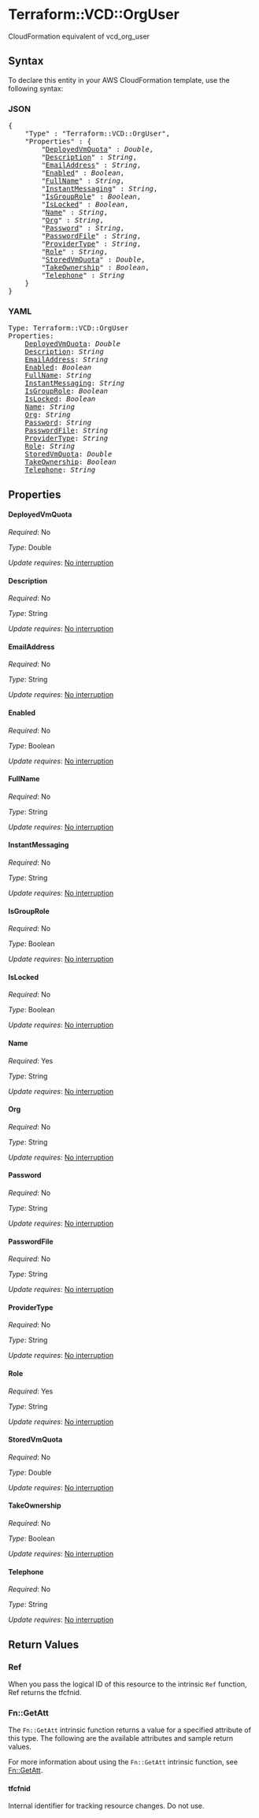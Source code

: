 # Terraform::VCD::OrgUser

CloudFormation equivalent of vcd_org_user

## Syntax

To declare this entity in your AWS CloudFormation template, use the following syntax:

### JSON

<pre>
{
    "Type" : "Terraform::VCD::OrgUser",
    "Properties" : {
        "<a href="#deployedvmquota" title="DeployedVmQuota">DeployedVmQuota</a>" : <i>Double</i>,
        "<a href="#description" title="Description">Description</a>" : <i>String</i>,
        "<a href="#emailaddress" title="EmailAddress">EmailAddress</a>" : <i>String</i>,
        "<a href="#enabled" title="Enabled">Enabled</a>" : <i>Boolean</i>,
        "<a href="#fullname" title="FullName">FullName</a>" : <i>String</i>,
        "<a href="#instantmessaging" title="InstantMessaging">InstantMessaging</a>" : <i>String</i>,
        "<a href="#isgrouprole" title="IsGroupRole">IsGroupRole</a>" : <i>Boolean</i>,
        "<a href="#islocked" title="IsLocked">IsLocked</a>" : <i>Boolean</i>,
        "<a href="#name" title="Name">Name</a>" : <i>String</i>,
        "<a href="#org" title="Org">Org</a>" : <i>String</i>,
        "<a href="#password" title="Password">Password</a>" : <i>String</i>,
        "<a href="#passwordfile" title="PasswordFile">PasswordFile</a>" : <i>String</i>,
        "<a href="#providertype" title="ProviderType">ProviderType</a>" : <i>String</i>,
        "<a href="#role" title="Role">Role</a>" : <i>String</i>,
        "<a href="#storedvmquota" title="StoredVmQuota">StoredVmQuota</a>" : <i>Double</i>,
        "<a href="#takeownership" title="TakeOwnership">TakeOwnership</a>" : <i>Boolean</i>,
        "<a href="#telephone" title="Telephone">Telephone</a>" : <i>String</i>
    }
}
</pre>

### YAML

<pre>
Type: Terraform::VCD::OrgUser
Properties:
    <a href="#deployedvmquota" title="DeployedVmQuota">DeployedVmQuota</a>: <i>Double</i>
    <a href="#description" title="Description">Description</a>: <i>String</i>
    <a href="#emailaddress" title="EmailAddress">EmailAddress</a>: <i>String</i>
    <a href="#enabled" title="Enabled">Enabled</a>: <i>Boolean</i>
    <a href="#fullname" title="FullName">FullName</a>: <i>String</i>
    <a href="#instantmessaging" title="InstantMessaging">InstantMessaging</a>: <i>String</i>
    <a href="#isgrouprole" title="IsGroupRole">IsGroupRole</a>: <i>Boolean</i>
    <a href="#islocked" title="IsLocked">IsLocked</a>: <i>Boolean</i>
    <a href="#name" title="Name">Name</a>: <i>String</i>
    <a href="#org" title="Org">Org</a>: <i>String</i>
    <a href="#password" title="Password">Password</a>: <i>String</i>
    <a href="#passwordfile" title="PasswordFile">PasswordFile</a>: <i>String</i>
    <a href="#providertype" title="ProviderType">ProviderType</a>: <i>String</i>
    <a href="#role" title="Role">Role</a>: <i>String</i>
    <a href="#storedvmquota" title="StoredVmQuota">StoredVmQuota</a>: <i>Double</i>
    <a href="#takeownership" title="TakeOwnership">TakeOwnership</a>: <i>Boolean</i>
    <a href="#telephone" title="Telephone">Telephone</a>: <i>String</i>
</pre>

## Properties

#### DeployedVmQuota

_Required_: No

_Type_: Double

_Update requires_: [No interruption](https://docs.aws.amazon.com/AWSCloudFormation/latest/UserGuide/using-cfn-updating-stacks-update-behaviors.html#update-no-interrupt)

#### Description

_Required_: No

_Type_: String

_Update requires_: [No interruption](https://docs.aws.amazon.com/AWSCloudFormation/latest/UserGuide/using-cfn-updating-stacks-update-behaviors.html#update-no-interrupt)

#### EmailAddress

_Required_: No

_Type_: String

_Update requires_: [No interruption](https://docs.aws.amazon.com/AWSCloudFormation/latest/UserGuide/using-cfn-updating-stacks-update-behaviors.html#update-no-interrupt)

#### Enabled

_Required_: No

_Type_: Boolean

_Update requires_: [No interruption](https://docs.aws.amazon.com/AWSCloudFormation/latest/UserGuide/using-cfn-updating-stacks-update-behaviors.html#update-no-interrupt)

#### FullName

_Required_: No

_Type_: String

_Update requires_: [No interruption](https://docs.aws.amazon.com/AWSCloudFormation/latest/UserGuide/using-cfn-updating-stacks-update-behaviors.html#update-no-interrupt)

#### InstantMessaging

_Required_: No

_Type_: String

_Update requires_: [No interruption](https://docs.aws.amazon.com/AWSCloudFormation/latest/UserGuide/using-cfn-updating-stacks-update-behaviors.html#update-no-interrupt)

#### IsGroupRole

_Required_: No

_Type_: Boolean

_Update requires_: [No interruption](https://docs.aws.amazon.com/AWSCloudFormation/latest/UserGuide/using-cfn-updating-stacks-update-behaviors.html#update-no-interrupt)

#### IsLocked

_Required_: No

_Type_: Boolean

_Update requires_: [No interruption](https://docs.aws.amazon.com/AWSCloudFormation/latest/UserGuide/using-cfn-updating-stacks-update-behaviors.html#update-no-interrupt)

#### Name

_Required_: Yes

_Type_: String

_Update requires_: [No interruption](https://docs.aws.amazon.com/AWSCloudFormation/latest/UserGuide/using-cfn-updating-stacks-update-behaviors.html#update-no-interrupt)

#### Org

_Required_: No

_Type_: String

_Update requires_: [No interruption](https://docs.aws.amazon.com/AWSCloudFormation/latest/UserGuide/using-cfn-updating-stacks-update-behaviors.html#update-no-interrupt)

#### Password

_Required_: No

_Type_: String

_Update requires_: [No interruption](https://docs.aws.amazon.com/AWSCloudFormation/latest/UserGuide/using-cfn-updating-stacks-update-behaviors.html#update-no-interrupt)

#### PasswordFile

_Required_: No

_Type_: String

_Update requires_: [No interruption](https://docs.aws.amazon.com/AWSCloudFormation/latest/UserGuide/using-cfn-updating-stacks-update-behaviors.html#update-no-interrupt)

#### ProviderType

_Required_: No

_Type_: String

_Update requires_: [No interruption](https://docs.aws.amazon.com/AWSCloudFormation/latest/UserGuide/using-cfn-updating-stacks-update-behaviors.html#update-no-interrupt)

#### Role

_Required_: Yes

_Type_: String

_Update requires_: [No interruption](https://docs.aws.amazon.com/AWSCloudFormation/latest/UserGuide/using-cfn-updating-stacks-update-behaviors.html#update-no-interrupt)

#### StoredVmQuota

_Required_: No

_Type_: Double

_Update requires_: [No interruption](https://docs.aws.amazon.com/AWSCloudFormation/latest/UserGuide/using-cfn-updating-stacks-update-behaviors.html#update-no-interrupt)

#### TakeOwnership

_Required_: No

_Type_: Boolean

_Update requires_: [No interruption](https://docs.aws.amazon.com/AWSCloudFormation/latest/UserGuide/using-cfn-updating-stacks-update-behaviors.html#update-no-interrupt)

#### Telephone

_Required_: No

_Type_: String

_Update requires_: [No interruption](https://docs.aws.amazon.com/AWSCloudFormation/latest/UserGuide/using-cfn-updating-stacks-update-behaviors.html#update-no-interrupt)

## Return Values

### Ref

When you pass the logical ID of this resource to the intrinsic `Ref` function, Ref returns the tfcfnid.

### Fn::GetAtt

The `Fn::GetAtt` intrinsic function returns a value for a specified attribute of this type. The following are the available attributes and sample return values.

For more information about using the `Fn::GetAtt` intrinsic function, see [Fn::GetAtt](https://docs.aws.amazon.com/AWSCloudFormation/latest/UserGuide/intrinsic-function-reference-getatt.html).

#### tfcfnid

Internal identifier for tracking resource changes. Do not use.

